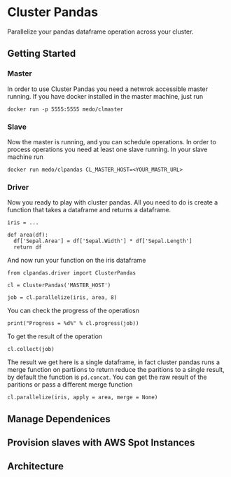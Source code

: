 # Cluster Pandas

Parallelize your pandas dataframe operation across your cluster.

## Getting Started

### Master

In order to use Cluster Pandas you need a netwrok accessible master running. If you have docker installed in the master machine, just run

`docker run -p 5555:5555 medo/clmaster`

### Slave

Now the master is running, and you can schedule operations. In order to process operations you need at least one slave running. In your slave machine run

`docker run medo/clpandas CL_MASTER_HOST=<YOUR_MASTR_URL>`

### Driver

Now you ready to play with cluster pandas. All you need to do is create a function that takes a dataframe and returns a dataframe.

```
iris = ...

def area(df):
  df['Sepal.Area'] = df['Sepal.Width'] * df['Sepal.Length']
  return df

```

And now run your function on the iris dataframe

```
from clpandas.driver import ClusterPandas

cl = ClusterPandas('MASTER_HOST')

job = cl.parallelize(iris, area, 8)

```

You can check the progress of the operatiosn

```
print("Progress = %d%" % cl.progress(job))
```

To get the result of the operation

```
cl.collect(job)
```
The result we get here is a single dataframe, in fact cluster pandas runs a merge function on partiions to return reduce the paritions to a single result, by default the function is `pd.concat`. You can get the raw result of the paritions or pass a different merge function

```
cl.parallelize(iris, apply = area, merge = None)

```

## Manage Dependenices


## Provision slaves with AWS Spot Instances


## Architecture

